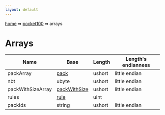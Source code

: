 ```yaml
---
layout: default
---
```


[home](/) ➡ [pocket100](/protocol/pocket100) ➡ arrays

# Arrays

Name | Base | Length | Length's endianness
---|---|---|---
packArray | [pack](/protocol/pocket100/types/pack) | ushort | little endian
nbt | ubyte | ushort | little endian
packWithSizeArray | [packWithSize](/protocol/pocket100/types/pack-with-size) | ushort | little endian
rules | [rule](/protocol/pocket100/types/rule) | uint | 
packIds | string | ushort | little endian
